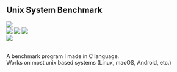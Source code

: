 ## Unix System Benchmark

![](https://img.shields.io/badge/c-%2300599C.svg?&style=for-the-badge&logo=c&logoColor=white)
<br>
![](https://img.shields.io/badge/Linux-FCC624?style=for-the-badge&logo=linux&logoColor=black) ![](https://img.shields.io/badge/Arch_Linux-1793D1?style=for-the-badge&logo=arch-linux&logoColor=white) ![](https://img.shields.io/badge/Android-3DDC84?style=for-the-badge&logo=android&logoColor=white)
<br>
![](https://img.shields.io/badge/Visual_Studio_Code-0078D4?style=for-the-badge&logo=visual%20studio%20code&logoColor=white)


<br>
A benchmark program I made in C language.
<br>
Works on most unix based systems (Linux, macOS, Android, etc.)
